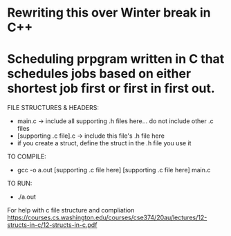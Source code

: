 # Rewriting this over Winter break in C++


# Scheduling prpgram written in C that schedules jobs based on either shortest job first or first in first out. 

FILE STRUCTURES & HEADERS:

  - main.c -> include all supporting .h files here... do not include other .c files 
  - [supporting .c file].c -> include this file's .h file here
  - if you create a struct, define the struct in the .h file you use it

TO COMPILE:

  - gcc -o a.out [supporting .c file here] [supporting .c file here] main.c

TO RUN:

  - ./a.out


For help with c file structure and compliation https://courses.cs.washington.edu/courses/cse374/20au/lectures/12-structs-in-c/12-structs-in-c.pdf

  
